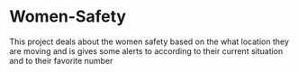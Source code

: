 # Women-Safety
This project deals about the women safety based on the what location they are moving and is gives some alerts to according to their current situation and to their favorite number 
